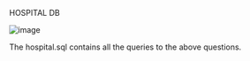 HOSPITAL DB



![image](https://github.com/Sumedhabhat24/queriesonhospitalDB/assets/121159029/c0f2f368-287e-4bac-813e-ba4f8d8022cb)



The hospital.sql contains all the queries to the above questions.

